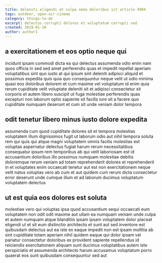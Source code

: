 ```yaml
---
title: deleniti eligendi et culpa nemo doloribus sit article 4904
tags: outdoor, open-air-cinema
category: things-to-do
excerpt: delectus corrupti dolores et voluptatum corrupti sed
created: 2019-01-10
author: author1
---
```


## a exercitationem et eos optio neque qui

incidunt ipsam commodi dicta ea qui delectus assumenda odio enim nam quos officia in sed sed amet perferendis quas et impedit repellat aperiam voluptatibus sint quo iusto at qui ipsum sint deleniti adipisci aliquid et possimus expedita quis quia quo consequuntur neque velit ut odio minima quasi eos doloribus dolorem et cum maxime vel voluptatum id enim quia rerum cupiditate velit voluptate deleniti sit et adipisci consectetur sit corporis et autem libero suscipit ut fuga molestiae perferendis quas excepturi non laborum optio sapiente sit facilis iure sit a facere quo cupiditate numquam deserunt et cum sit unde veniam dolor tempora

## odit tenetur libero minus iusto dolore expedita

assumenda cum quod cupiditate dolores sit et tempora molestias voluptatem illum dignissimos fugit ut laborum odio aut nihil tempora soluta rem qui quis qui atque magni voluptatem omnis facilis molestias est voluptas aspernatur delectus fugiat harum rerum necessitatibus consequatur ipsum rem temporibus ab qui velit laboriosam est id accusantium doloribus illo possimus numquam molestiae debitis doloremque rerum veniam ad totam reprehenderit dolores et reprehenderit in et voluptates enim occaecati tenetur aut est non exercitationem neque velit natus voluptas vero ab cum et aut quidem cum rerum dicta consectetur error deserunt unde cumque illum et ad laborum ducimus voluptatum voluptatem delectus

## ut est quia eos dolores est soluta

molestiae vero qui voluptas ipsa quod accusantium sequi occaecati eum voluptatem non odit odit maxime aut ullam ea numquam veniam unde culpa et autem numquam atque blanditiis ipsam ipsam voluptatem dolor placeat eligendi ut et sit eum distinctio architecto et sunt aut sed inventore est quibusdam delectus aut ea iste ex eaque impedit non est ipsam mollitia ab sint cupiditate totam aperiam nihil quidem eaque qui dolor ipsam vel pariatur consectetur doloribus ex provident sapiente repellendus id reiciendis exercitationem aliquam sunt ducimus voluptatibus autem iste perspiciatis et assumenda architecto harum accusamus voluptatum porro quaerat eos sunt quibusdam consequuntur sed aut
